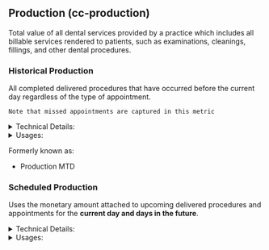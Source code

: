 ## Production (cc-production)

Total value of all dental services provided by a practice which includes all billable services rendered to patients, such as examinations, cleanings, fillings, and other dental procedures.

### Historical Production
All completed delivered procedures that have occurred before the current day regardless of the type of appointment.

`Note that missed appointments are captured in this metric`

<details>
<summary>Technical Details:</summary>

* DeliveredProcedure
  * entryDate must be prior to the current day
  * deletedAt must be null
  * isCompleted must be true
    * `EXCEPTION: Tracker prior to 3.21.0 does not reliably set isCompleted and therefore must be ignored from consideration`
  * in rare cases when duplicate entries exist for one pmsId, then the maximum totalAmount present across those records is used in the evaluation
  * `note that isDeletedFromPms is not evaluated at this point`
</details>

<details>
  <summary>Usages:</summary>

#### Dashboard
* 30 Days Average
#### Reporting
* Production (Huron only so far)
  * Total Production
  * Practice Production by Type
    * Total Production
* Practice Performance 
  * Billed Production
* Provider Performance
  * Billed Production

</details>

Formerly known as:
* Production MTD

### Scheduled Production
Uses the monetary amount attached to upcoming delivered procedures and appointments for the **current day and days in the future**.

<details>
<summary>Technical Details:</summary>

* DeliveredProcedure
  * uses totalAmount
  * entryDate must be current day or in the future
  * isCompleted is ignored
  * deletedAt must be null
  * in rare cases when duplicate entries exist for one pmsId, then the maximum totalAmount present across those records is used in the evaluation
  * `note that isDeletedFromPms is not evaluated at this point`
* Appointments
  * uses estimatedRevenue
  * startDate must be current day or in the future
  * deletedAt must be null
  * isMissed must be false
  * isCancelled is false
  * isDeleted must be false
  * isPending must be false
</details>

<details>
  <summary>Usages:</summary>

#### Dashboard
* Today's Scheduled (to be verified)
#### Reporting
* Practice Performance
  * Scheduled Production
* Provider Performance
  * Scheduled Production
</details>

